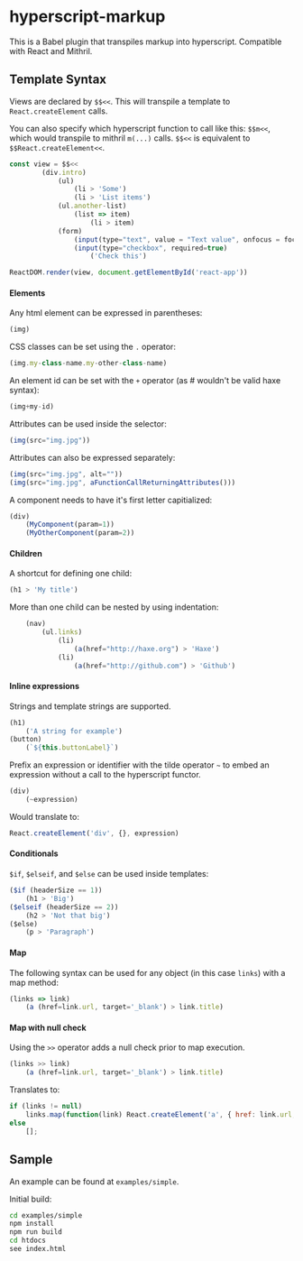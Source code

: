 # hyperscript-markup

This is a Babel plugin that transpiles markup into hyperscript.  Compatible with React and Mithril.

## Template Syntax

Views are declared by `$$<<`.  This will transpile a template to `React.createElement` calls.  

You can also specify which hyperscript function to call like this: `$$m<<`, which would transpile to mithril `m(...)` calls.  `$$<<` is equivalent to `$$React.createElement<<`.

```javascript
const view = $$<<
    	(div.intro)
    		(ul)
    			(li > 'Some')
    			(li > 'List items')
    		(ul.another-list)
    			(list => item)
    				(li > item)
    		(form)
    			(input(type="text", value = "Text value", onfocus = focus))
    			(input(type="checkbox", required=true)
					('Check this')

ReactDOM.render(view, document.getElementById('react-app'))
```

#### Elements

Any html element can be expressed in parentheses:
```javascript
(img)
```

CSS classes can be set using the `.` operator:
```javascript
(img.my-class-name.my-other-class-name)
```

An element id can be set with the `+` operator (as # wouldn't be valid haxe syntax):
```javascript
(img+my-id)
```

Attributes can be used inside the selector:
```javascript
(img(src="img.jpg"))
```

Attributes can also be expressed separately:
```javascript
(img(src="img.jpg", alt=""))
(img(src="img.jpg", aFunctionCallReturningAttributes()))
```

A component needs to have it's first letter capitialized:
```javascript
(div)
    (MyComponent(param=1))
    (MyOtherComponent(param=2))
```

#### Children

A shortcut for defining one child:
```javascript
(h1 > 'My title')
```

More than one child can be nested by using indentation:
```javascript
    (nav)
    	(ul.links)
    		(li)
    			(a(href="http://haxe.org") > 'Haxe')
    		(li)
    			(a(href="http://github.com") > 'Github')
```

#### Inline expressions
Strings and template strings are supported.

```javascript
(h1)
	('A string for example')
(button)
	(`${this.buttonLabel}`)
```
Prefix an expression or identifier with the tilde operator `~` to embed an expression without a call to the hyperscript functor.
```javascript
(div)
	(~expression)
```
Would translate to:
```javascript
React.createElement('div', {}, expression)
```

#### Conditionals

`$if`, `$elseif`, and `$else` can be used inside templates:

```javascript
($if (headerSize == 1))
	(h1 > 'Big')
($elseif (headerSize == 2))
	(h2 > 'Not that big')
($else)
	(p > 'Paragraph')
```

#### Map

The following syntax can be used for any object (in this case `links`) with a map method:

```javascript
(links => link)
	(a (href=link.url, target='_blank') > link.title)
```

#### Map with null check

Using the `>>` operator adds a null check prior to map execution.

```javascript
(links >> link)
	(a (href=link.url, target='_blank') > link.title)

```

Translates to:

```javascript
if (links != null)
	links.map(function(link) React.createElement('a', { href: link.url, target: '_blank' }, [ link.title ]);
else
	[];
```

## Sample

An example can be found at `examples/simple`.

Initial build:
```bash
cd examples/simple
npm install
npm run build
cd htdocs
see index.html
```
